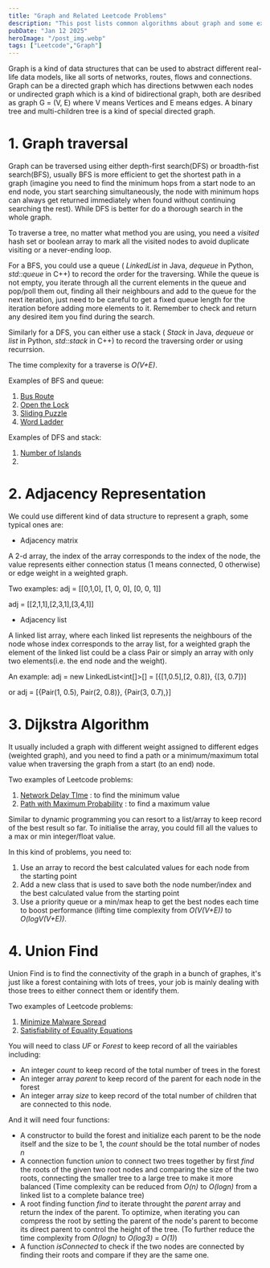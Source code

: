 ```yaml
---
title: "Graph and Related Leetcode Problems"
description: "This post lists common algorithms about graph and some examples to practise."
pubDate: "Jan 12 2025"
heroImage: "/post_img.webp"
tags: ["Leetcode","Graph"]
---
```


Graph is a kind of data structures that can be used to abstract different real-life data models, like all sorts of networks, routes, flows and connections.
Graph can be a directed graph which has directions betwwen each nodes or undirected graph which is a kind of bidirectional graph, both are desribed as graph G = (V, E) where V means Vertices and E means edges.
A binary tree and multi-children tree is a kind of special directed graph.

# 1. Graph traversal

Graph can be traversed using either depth-first search(DFS) or broadth-fist search(BFS), usually BFS is more efficient to get the shortest path in a graph (imagine you need to find the minimum hops from a start node to an end node, you start searching simultaneously, the node with minimum hops can always get returned immediately when found without continuing searching the rest). While DFS is better for do a thorough search in the whole graph. 

To traverse a tree, no matter what method you are using, you need a _visited_ hash set or boolean array to mark all the visited nodes to avoid duplicate visiting or a never-ending loop. 

For a BFS, you could use a queue ( _LinkedList_ in Java, _dequeue_ in Python, _std::queue_ in C++) to record the order for the traversing. While the queue is not empty, you iterate through all the current elements in the queue and pop/poll them out, finding all their neighbours and add to the queue for the next iteration, just need to be careful to get a fixed queue length for the iteration before adding more elements to it. Remember to check and return any desired item you find during the search.

Similarly for a DFS, you can either use a stack ( _Stack_ in Java, _dequeue_ or _list_ in Python, _std::stack_ in C++) to record the traversing order or using recurrsion.

The time complexity for a traverse is _O(V+E)_.

Examples of BFS and queue:

1. [Bus Route](https://leetcode.com/problems/bus-routes/description/)
2. [Open the Lock](https://leetcode.com/problems/open-the-lock/description/)
3. [Sliding Puzzle](https://leetcode.com/problems/sliding-puzzle/description/)
4. [Word Ladder](https://leetcode.com/problems/word-ladder/description/)

Examples of DFS and stack:
1. [Number of Islands](https://leetcode.com/problems/number-of-islands/description/)
2. 

# 2. Adjacency Representation

We could use different kind of data structure to represent a graph, some typical ones are:

* Adjacency matrix

A 2-d array, the index of the array corresponds to the index of the node, the value represents either connection status (1 means connected, 0 otherwise) or edge weight in a weighted graph.

Two examples:
adj = [[0,1,0], [1, 0, 0], [0, 0, 1]]

adj = [[2,1,1],[2,3,1],[3,4,1]]

* Adjacency list

A linked list array, where each linked list represents the neighbours of the node whose index corresponds to the array list, for a weighted graph the element of the linked list could be a class Pair or simply an array with only two elements(i.e. the end node and the weight).

An example:
adj = new LinkedList<int[]>[] = [{[1,0.5],[2, 0.8]}, {[3, 0.7]}]

or adj = [{Pair(1, 0.5), Pair(2, 0.8)}, {Pair(3, 0.7),}]

# 3. Dijkstra Algorithm

It usually included a graph with different weight assigned to different edges (weighted graph), and you need to find a path or a minimum/maximum total value when traversing the graph from a start (to an end) node. 

Two examples of Leetcode problems:

1. [Network Delay TIme](https://leetcode.com/problems/network-delay-time/description/) : to find the minimum value
2. [Path with Maximum Probability](https://leetcode.com/problems/path-with-maximum-probability/description/) : to find a maximum value 

Similar to dynamic programming you can resort to a list/array to keep record of the best result so far. To initialise the array, you could fill all the values to a max or min integer/float value.

In this kind of problems, you need to:

1. Use an array to record the best calculated values for each node from the starting point 
2. Add a new class that is used to save both the node number/index and the best calculated value from the starting point
3. Use a priority queue or a min/max heap to get the best nodes each time to boost performance (lifting time complexity from _O(V(V+E))_ to _O(logV(V+E))_.

# 4. Union Find

Union Find is to find the connectivity of the graph in a bunch of graphes, it's just like a forest containing with lots of trees, your job is mainly dealing with those trees to either connect them or identify them.

Two examples of Leetcode problems:

1. [Minimize Malware Spread](https://leetcode.com/problems/minimize-malware-spread/description/)
2. [Satisfiability of Equality Equations](https://leetcode.com/problems/satisfiability-of-equality-equations/description/)

You will need to class _UF_ or _Forest_ to keep record of all the vairiables including:

* An integer _count_ to keep record of the total number of trees in the forest
* An integer array _parent_ to keep record of the parent for each node in the forest
* An integer array _size_ to keep record of the total number of children that are connected to this node.

And it will need four functions:

* A constructor to build the forest and initialize each parent to be the node itself and the size to be 1, the _count_ should be the total number of nodes _n_
* A connection function _union_ to connect two trees together by first _find_ the roots of the given two root nodes and comparing the size of the two roots, connecting the smaller tree to a large tree to make it more balanced (Time complexity can be reduced from _O(n)_ to _O(logn)_ from a linked list to a complete balance tree)
* A root finding function _find_ to iterate throught the _parent_ array and return the index of the parent. To optimize, when iterating you can compress the root by setting the parent of the node's parent to become its direct parent to control the height of the tree. (To further reduce the time complexity from _O(logn)_ to _O(log3) = O(1)_)
* A function _isConnected_ to check if the two nodes are connected by finding their roots and compare if they are the same one.


